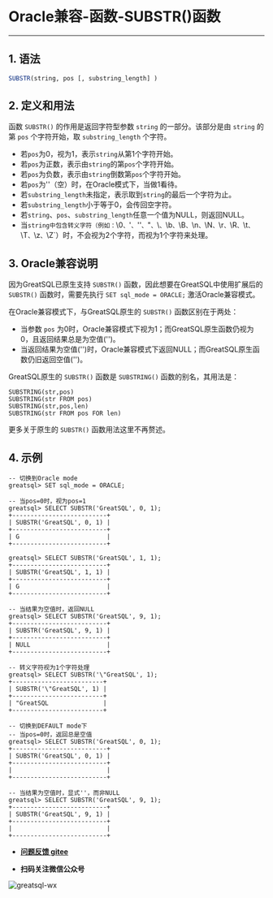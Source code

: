 # Oracle兼容-函数-SUBSTR()函数
---


## 1. 语法

```sql
SUBSTR(string, pos [, substring_length] )
```

## 2. 定义和用法

函数 `SUBSTR()` 的作用是返回字符型参数 `string` 的一部分。该部分是由 `string` 的第 `pos` 个字符开始，取 `substring_length` 个字符。

- 若`pos`为0，视为1，表示`string`从第1个字符开始。
- 若`pos`为正数，表示由`string`的第`pos`个字符开始。
- 若`pos`为负数，表示由`string`倒数第`pos`个字符开始。
- 若`pos`为''（空）时，在Oracle模式下，当做1看待。
- 若`substring_length`未指定，表示取到`string`的最后一个字符为止。
- 若`substring_length`小于等于0，会传回空字符。
- 若`string`、`pos`、`substring_length`任意一个值为NULL，则返回NULL。
- 当`string中包含转义字符（例如：`\0`、`\'`、`''`、`\"`、`\\`、`\b`、`\B`、`\n`、`\N`、`\r`、`\R`、`\t`、`\T`、`\z`、`\Z`）时，不会视为2个字符，而视为1个字符来处理。


## 3. Oracle兼容说明

因为GreatSQL已原生支持 `SUBSTR()` 函数，因此想要在GreatSQL中使用扩展后的 `SUBSTR()` 函数时，需要先执行 `SET sql_mode = ORACLE;` 激活Oracle兼容模式。

在Oracle兼容模式下，与GreatSQL原生的 `SUBSTR()` 函数区别在于两处：
- 当参数 `pos` 为0时，Oracle兼容模式下视为1；而GreatSQL原生函数仍视为0，且返回结果总是为空值('')。
- 当返回结果为空值('')时，Oracle兼容模式下返回NULL；而GreatSQL原生函数仍旧返回空值('')。

GreatSQL原生的 `SUBSTR()` 函数是 `SUBSTRING()` 函数的别名，其用法是：
```
SUBSTRING(str,pos)
SUBSTRING(str FROM pos)
SUBSTRING(str,pos,len)
SUBSTRING(str FROM pos FOR len)
```
更多关于原生的 `SUBSTR()` 函数用法这里不再赘述。

## 4. 示例
```
-- 切换到Oracle mode
greatsql> SET sql_mode = ORACLE;

-- 当pos=0时，视为pos=1
greatsql> SELECT SUBSTR('GreatSQL', 0, 1);
+--------------------------+
| SUBSTR('GreatSQL', 0, 1) |
+--------------------------+
| G                        |
+--------------------------+

greatsql> SELECT SUBSTR('GreatSQL', 1, 1);
+--------------------------+
| SUBSTR('GreatSQL', 1, 1) |
+--------------------------+
| G                        |
+--------------------------+

-- 当结果为空值时，返回NULL
greatsql> SELECT SUBSTR('GreatSQL', 9, 1);
+--------------------------+
| SUBSTR('GreatSQL', 9, 1) |
+--------------------------+
| NULL                     |
+--------------------------+

-- 转义字符视为1个字符处理
greatsql> SELECT SUBSTR('\"GreatSQL', 1);
+-------------------------+
| SUBSTR('\"GreatSQL', 1) |
+-------------------------+
| "GreatSQL               |
+-------------------------+

-- 切换到DEFAULT mode下
-- 当pos=0时，返回总是空值
greatsql> SELECT SUBSTR('GreatSQL', 0, 1);
+--------------------------+
| SUBSTR('GreatSQL', 0, 1) |
+--------------------------+
|                          |
+--------------------------+

-- 当结果为空值时，显式''，而非NULL
greatsql> SELECT SUBSTR('GreatSQL', 9, 1);
+--------------------------+
| SUBSTR('GreatSQL', 9, 1) |
+--------------------------+
|                          |
+--------------------------+
```




- **[问题反馈 gitee](https://gitee.com/GreatSQL/GreatSQL-Manual/issues)**

- **扫码关注微信公众号**

![greatsql-wx](../greatsql-wx.jpg)
